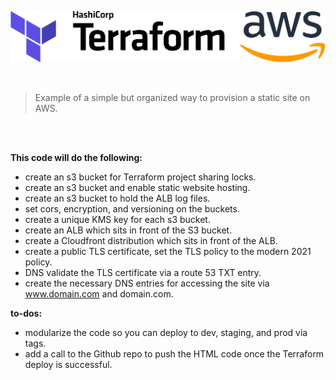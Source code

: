 <p align="center">
  <img src="./images/terraform.png" width="800" title="Terraform">
</p>  

&nbsp;  
> Example of a simple but organized way to provision a static site on AWS.  

&nbsp;  
&nbsp;  

**This code will do the following:** 

- create an s3 bucket for Terraform project sharing locks.
- create an s3 bucket and enable static website hosting.
- create an s3 bucket to hold the ALB log files.
- set cors, encryption, and versioning on the buckets.
- create a unique KMS key for each s3 bucket.
- create an ALB which sits in front of the S3 bucket.
- create a Cloudfront distribution which sits in front of the ALB.
- create a public TLS certificate, set the TLS policy to the modern 2021 policy.
- DNS validate the TLS certificate via a route 53 TXT entry.
- create the necessary DNS entries for accessing the site via www.domain.com and domain.com.

**to-dos:**  

- modularize the code so you can deploy to dev, staging, and prod via tags.
- add a call to the Github repo to push the HTML code once the Terraform deploy is successful.